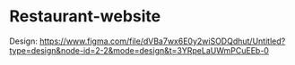 # Restaurant-website

Design: https://www.figma.com/file/dVBa7wx6E0y2wiSODQdhut/Untitled?type=design&node-id=2-2&mode=design&t=3YRpeLaUWmPCuEEb-0
